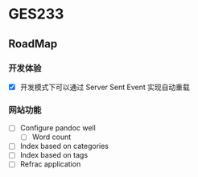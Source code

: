 # GES233

## RoadMap

### 开发体验

- [x] 开发模式下可以通过 Server Sent Event 实现自动重载

### 网站功能

- [ ] Configure pandoc well
  - [ ] Word count
- [ ] Index based on categories
- [ ] Index based on tags
- [ ] Refrac application
